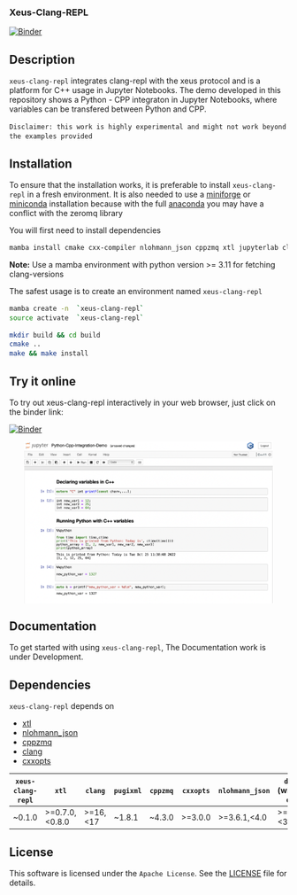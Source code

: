 ### Xeus-Clang-REPL

[![Binder](https://mybinder.org/badge_logo.svg)](https://mybinder.org/v2/gh/compiler-research/xeus-clang-repl/HEAD?labpath=notebooks/Python-Cpp-Integration-Demo.ipynb)

## Description

`xeus-clang-repl` integrates clang-repl with the xeus protocol and is a platform for C++ usage in Jupyter Notebooks. The demo developed in this repository shows a Python - CPP integraton in Jupyter Notebooks, where variables can be transfered between Python and CPP.

`Disclaimer: this work is highly experimental and might not work beyond the examples provided`

## Installation

To ensure that the installation works, it is preferable to install `xeus-clang-repl` in a
fresh environment. It is also needed to use a
[miniforge](https://github.com/conda-forge/miniforge#mambaforge) or
[miniconda](https://conda.io/miniconda.html) installation because with the full
[anaconda](https://www.anaconda.com/) you may have a conflict with the zeromq library 

You will first need to install dependencies

```bash
mamba install cmake cxx-compiler nlohmann_json cppzmq xtl jupyterlab clangdev=14 cxxopts pugixml -c conda-forge
```

**Note:** Use a mamba environment with python version >= 3.11 for fetching clang-versions

The safest usage is to create an environment named `xeus-clang-repl`

```bash
mamba create -n  `xeus-clang-repl`
source activate  `xeus-clang-repl`
```

<!-- ### Installing from conda-forge

Then you can install in this environment `xeus-clang-repl` and its dependencies

```bash
mamba install`xeus-clang-repl` notebook -c conda-forge
``` -->

```bash
mkdir build && cd build
cmake ..
make && make install
```

## Try it online

To try out xeus-clang-repl interactively in your web browser, just click on the binder
link:

[![Binder](https://mybinder.org/badge_logo.svg)](https://mybinder.org/v2/gh/compiler-research/xeus-clang-repl/HEAD?labpath=notebooks/Python-Cpp-Integration-Demo.ipynb)


<img
   src="./integration-demo-readme.png"
   alt="Alt text"
   title="Optional title"
   style="display: block; margin: 0 auto; max-width: 450px">

## Documentation

To get started with using `xeus-clang-repl`, The Documentation work is under Development.

## Dependencies

`xeus-clang-repl` depends on

- [xtl](https://github.com/xtensor-stack/xtl)
- [nlohmann_json](https://github.com/nlohmann/json)
- [cppzmq](https://github.com/zeromq/cppzmq)
- [clang](https://github.com/llvm/llvm-project/)
- [cxxopts](https://github.com/jarro2783/cxxopts)

|   `xeus-clang-repl`   |       `xtl`     |  `clang`  | `pugixml` | `cppzmq` | `cxxopts` | `nlohmann_json` | `dirent` (windows only) |
|-----------------------|-----------------|-----------|-----------|----------|-----------|-----------------|-------------------------|
|   	~0.1.0 		      |  >=0.7.0,<0.8.0 | >=16,<17  | ~1.8.1    | ~4.3.0   |  >=3.0.0  |  >=3.6.1,<4.0   |    >=2.3.2,<3           |

## License

This software is licensed under the `Apache License`. See the [LICENSE](LICENSE)
file for details.
